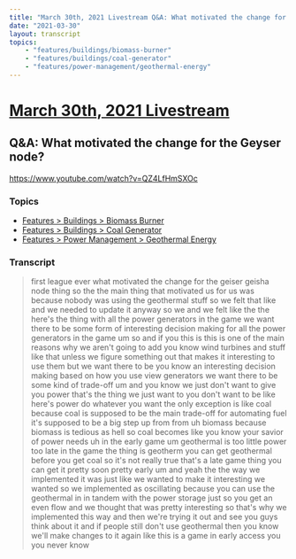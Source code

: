```yaml
---
title: "March 30th, 2021 Livestream Q&A: What motivated the change for the Geyser node?"
date: "2021-03-30"
layout: transcript
topics:
    - "features/buildings/biomass-burner"
    - "features/buildings/coal-generator"
    - "features/power-management/geothermal-energy"
---
```

# [March 30th, 2021 Livestream](../2021-03-30.md)
## Q&A: What motivated the change for the Geyser node?
https://www.youtube.com/watch?v=QZ4LfHmSXOc

### Topics
* [Features > Buildings > Biomass Burner](../topics/features/buildings/biomass-burner.md)
* [Features > Buildings > Coal Generator](../topics/features/buildings/coal-generator.md)
* [Features > Power Management > Geothermal Energy](../topics/features/power-management/geothermal-energy.md)

### Transcript

> first league ever what motivated the change for the geiser geisha node thing so the the main thing that motivated us for us was because nobody was using the geothermal stuff so we felt that like and we needed to update it anyway so we and we felt like the the here's the thing with all the power generators in the game we want there to be some form of interesting decision making for all the power generators in the game um so and if you this is this is one of the main reasons why we aren't going to add you know wind turbines and stuff like that unless we figure something out that makes it interesting to use them but we want there to be you know an interesting decision making based on how you use view generators we want there to be some kind of trade-off um and you know we just don't want to give you power that's the thing we just want to you don't want to be like here's power do whatever you want the only exception is like coal because coal is supposed to be the main trade-off for automating fuel it's supposed to be a big step up from from uh biomass because biomass is tedious as hell so coal becomes like you know your savior of power needs uh in the early game um geothermal is too little power too late in the game the thing is geotherm you can get geothermal before you get coal so it's not really true that's a late game thing you can get it pretty soon pretty early um and yeah the the way we implemented it was just like we wanted to make it interesting we wanted so we implemented as oscillating because you can use the geothermal in in tandem with the power storage just so you get an even flow and we thought that was pretty interesting so that's why we implemented this way and then we're trying it out and see you guys think about it and if people still don't use geothermal then you know we'll make changes to it again like this is a game in early access you you never know
